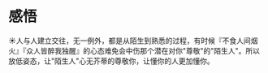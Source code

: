 # 感悟

☀️人与人建立交往，无一例外，都是从陌生到熟悉的过程，有时候『不食人间烟火』『众人皆醉我独醒』的心态难免会中伤那个潜在对你"尊敬"的"陌生人"。所以放低姿态，让"陌生人"心无芥蒂的尊敬你，让懂你的人更加懂你。
